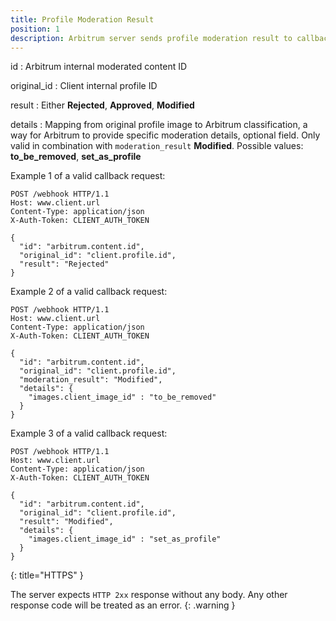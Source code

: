 ```yaml
---
title: Profile Moderation Result
position: 1
description: Arbitrum server sends profile moderation result to callback URL provided by the client
---
```

id
: Arbitrum internal moderated content ID

original_id
: Client internal profile ID

result
: Either **Rejected**, **Approved**, **Modified**

details
: Mapping from original profile image to Arbitrum classification, a way for Arbitrum to provide specific moderation details, optional field. Only valid in combination with `moderation_result` **Modified**. 
Possible values: **to_be_removed**, **set_as_profile**

Example 1 of a valid callback request:

~~~ http
POST /webhook HTTP/1.1
Host: www.client.url
Content-Type: application/json
X-Auth-Token: CLIENT_AUTH_TOKEN

{
  "id": "arbitrum.content.id",
  "original_id": "client.profile.id",
  "result": "Rejected"
}
~~~

Example 2 of a valid callback request:

~~~ http
POST /webhook HTTP/1.1
Host: www.client.url
Content-Type: application/json
X-Auth-Token: CLIENT_AUTH_TOKEN

{
  "id": "arbitrum.content.id",
  "original_id": "client.profile.id",
  "moderation_result": "Modified",
  "details": {
    "images.client_image_id" : "to_be_removed" 
  }
}
~~~

Example 3 of a valid callback request:

~~~ http
POST /webhook HTTP/1.1
Host: www.client.url
Content-Type: application/json
X-Auth-Token: CLIENT_AUTH_TOKEN

{
  "id": "arbitrum.content.id",
  "original_id": "client.profile.id",
  "result": "Modified",
  "details": {
    "images.client_image_id" : "set_as_profile" 
  }
}
~~~
{: title="HTTPS" }

The server expects `HTTP 2xx` response without any body. Any other response code
will be treated as an error.
{: .warning }
